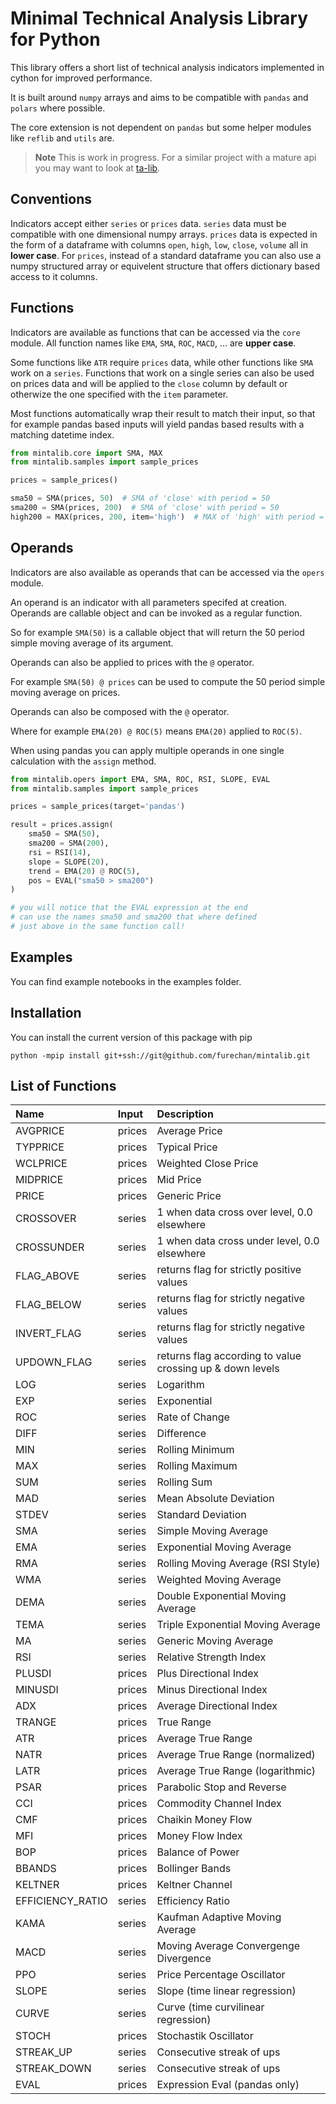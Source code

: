 # Minimal Technical Analysis Library for Python


This library offers a short list of technical analysis indicators
implemented in cython for improved performance.

It is built around `numpy` arrays and aims to be compatible
with `pandas` and `polars` where possible.

The core extension is not dependent on `pandas`
but some helper modules like `reflib` and `utils` are.


> **Note**
> This is work in progress.
> For a similar project with a mature api
> you may want to look at [ta-lib](https://pypi.org/project/TA-Lib/).


## Conventions

Indicators accept either `series` or `prices` data.
`series` data must be compatible with one dimensional numpy arrays.
`prices` data is expected in the form of a dataframe
with columns `open`, `high`, `low`, `close`, `volume` all in **lower case**.
For `prices`, instead of a standard dataframe
you can also use a numpy structured array or equivelent structure
that offers dictionary based access to it columns.   



## Functions

Indicators are available as functions that can be accessed via the `core` module.
All function names like `EMA`, `SMA`, `ROC`, `MACD`, ... are **upper case**.

Some functions like `ATR` require `prices` data, while other functions like `SMA` work on a `series`.
Functions that work on a single series can also be used on prices data and will be applied 
to the `close` column by default or otherwize the one specified with the `item` parameter.

Most functions automatically wrap their result to match their input, so that for example 
pandas based inputs will yield pandas based results with a matching datetime index.

```python
from mintalib.core import SMA, MAX
from mintalib.samples import sample_prices

prices = sample_prices()

sma50 = SMA(prices, 50)  # SMA of 'close' with period = 50
sma200 = SMA(prices, 200)  # SMA of 'close' with period = 50
high200 = MAX(prices, 200, item='high')  # MAX of 'high' with period = 200

```

## Operands

Indicators are also available as operands that can be accessed via the `opers` module.

An operand is an indicator with all parameters specifed at creation.
Operands are callable object and can be invoked as a regular function.

So for example `SMA(50)` is a callable object that will return the 50 period simple moving average of its argument.

Operands can also be applied to prices with the `@` operator.

For example `SMA(50) @ prices` can be used to compute the 50 period simple moving average on prices. 

Operands can also be composed with the `@` operator.

Where for example `EMA(20) @ ROC(5)` means `EMA(20)` applied to `ROC(5)`.

When using pandas you can apply multiple operands in one single calculation with the `assign` method.

```python
from mintalib.opers import EMA, SMA, ROC, RSI, SLOPE, EVAL
from mintalib.samples import sample_prices

prices = sample_prices(target='pandas')

result = prices.assign(
    sma50 = SMA(50),
    sma200 = SMA(200),
    rsi = RSI(14),
    slope = SLOPE(20),
    trend = EMA(20) @ ROC(5),
    pos = EVAL("sma50 > sma200")
)

# you will notice that the EVAL expression at the end
# can use the names sma50 and sma200 that where defined
# just above in the same function call!
```


## Examples

You can find example notebooks in the examples folder. 


## Installation

You can install the current version of this package with pip
```console
python -mpip install git+ssh://git@github.com/furechan/mintalib.git
```

## List of Functions

| Name             | Input   | Description                                               |
|:-----------------|:--------|:----------------------------------------------------------|
| AVGPRICE         | prices  | Average Price                                             |
| TYPPRICE         | prices  | Typical Price                                             |
| WCLPRICE         | prices  | Weighted Close Price                                      |
| MIDPRICE         | prices  | Mid Price                                                 |
| PRICE            | prices  | Generic Price                                             |
| CROSSOVER        | series  | 1 when data cross over level, 0.0 elsewhere               |
| CROSSUNDER       | series  | 1 when data cross under level, 0.0 elsewhere              |
| FLAG_ABOVE       | series  | returns flag for strictly positive values                 |
| FLAG_BELOW       | series  | returns flag for strictly negative values                 |
| INVERT_FLAG      | series  | returns flag for strictly negative values                 |
| UPDOWN_FLAG      | series  | returns flag according to value crossing up & down levels |
| LOG              | series  | Logarithm                                                 |
| EXP              | series  | Exponential                                               |
| ROC              | series  | Rate of Change                                            |
| DIFF             | series  | Difference                                                |
| MIN              | series  | Rolling Minimum                                           |
| MAX              | series  | Rolling Maximum                                           |
| SUM              | series  | Rolling Sum                                               |
| MAD              | series  | Mean Absolute Deviation                                   |
| STDEV            | series  | Standard Deviation                                        |
| SMA              | series  | Simple Moving Average                                     |
| EMA              | series  | Exponential Moving Average                                |
| RMA              | series  | Rolling Moving Average (RSI Style)                        |
| WMA              | series  | Weighted Moving Average                                   |
| DEMA             | series  | Double Exponential Moving Average                         |
| TEMA             | series  | Triple Exponential Moving Average                         |
| MA               | series  | Generic Moving Average                                    |
| RSI              | series  | Relative Strength Index                                   |
| PLUSDI           | prices  | Plus Directional Index                                    |
| MINUSDI          | prices  | Minus Directional Index                                   |
| ADX              | prices  | Average Directional Index                                 |
| TRANGE           | prices  | True Range                                                |
| ATR              | prices  | Average True Range                                        |
| NATR             | prices  | Average True Range (normalized)                           |
| LATR             | prices  | Average True Range (logarithmic)                          |
| PSAR             | prices  | Parabolic Stop and Reverse                                |
| CCI              | prices  | Commodity Channel Index                                   |
| CMF              | prices  | Chaikin Money Flow                                        |
| MFI              | prices  | Money Flow Index                                          |
| BOP              | prices  | Balance of Power                                          |
| BBANDS           | prices  | Bollinger Bands                                           |
| KELTNER          | prices  | Keltner Channel                                           |
| EFFICIENCY_RATIO | series  | Efficiency Ratio                                          |
| KAMA             | series  | Kaufman Adaptive Moving Average                           |
| MACD             | series  | Moving Average Convergenge Divergence                     |
| PPO              | series  | Price Percentage Oscillator                               |
| SLOPE            | series  | Slope (time linear regression)                            |
| CURVE            | series  | Curve (time curvilinear regression)                       |
| STOCH            | prices  | Stochastik Oscillator                                     |
| STREAK_UP        | series  | Consecutive streak of ups                                 |
| STREAK_DOWN      | series  | Consecutive streak of ups                                 |
| EVAL             | prices  | Expression Eval (pandas only)                             |
